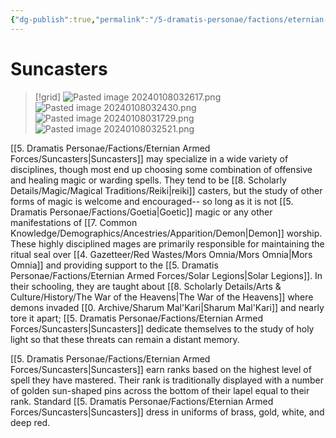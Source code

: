 ```yaml
---
{"dg-publish":true,"permalink":"/5-dramatis-personae/factions/eternian-armed-forces/suncasters/","noteIcon":""}
---
```


# Suncasters

>[!grid]
>![Pasted image 20240108032617.png](/img/user/x.%20Assets/Attachments/Pasted%20image%2020240108032617.png)
>![Pasted image 20240108032430.png](/img/user/x.%20Assets/Attachments/Pasted%20image%2020240108032430.png)
>![Pasted image 20240108031729.png](/img/user/x.%20Assets/Attachments/Pasted%20image%2020240108031729.png)
>![Pasted image 20240108032521.png](/img/user/x.%20Assets/Attachments/Pasted%20image%2020240108032521.png)

[[5. Dramatis Personae/Factions/Eternian Armed Forces/Suncasters\|Suncasters]] may specialize in a wide variety of disciplines, though most end up choosing some combination of offensive and healing magic or warding spells. They tend to be [[8. Scholarly Details/Magic/Magical Traditions/Reiki\|reiki]] casters, but the study of other forms of magic is welcome and encouraged-- so long as it is not [[5. Dramatis Personae/Factions/Goetia\|Goetic]] magic or any other manifestations of [[7. Common Knowledge/Demographics/Ancestries/Apparition/Demon\|Demon]] worship. These highly disciplined mages are primarily responsible for maintaining the ritual seal over [[4. Gazetteer/Red Wastes/Mors Omnia/Mors Omnia\|Mors Omnia]] and providing support to the [[5. Dramatis Personae/Factions/Eternian Armed Forces/Solar Legions\|Solar Legions]]. In their schooling, they are taught about [[8. Scholarly Details/Arts & Culture/History/The War of the Heavens\|The War of the Heavens]] where demons invaded [[0. Archive/Sharum Mal'Kari\|Sharum Mal'Kari]] and nearly tore it apart; [[5. Dramatis Personae/Factions/Eternian Armed Forces/Suncasters\|Suncasters]] dedicate themselves to the study of holy light so that these threats can remain a distant memory. 

[[5. Dramatis Personae/Factions/Eternian Armed Forces/Suncasters\|Suncasters]] earn ranks based on the highest level of spell they have mastered. Their rank is traditionally displayed with a number of golden sun-shaped pins across the bottom of their lapel equal to their rank. Standard [[5. Dramatis Personae/Factions/Eternian Armed Forces/Suncasters\|Suncasters]] dress in uniforms of brass, gold, white, and deep red. 